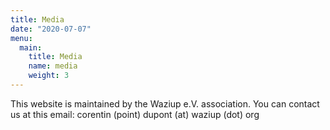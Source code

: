 ```yaml
---
title: Media
date: "2020-07-07"
menu:
  main:
    title: Media
    name: media
    weight: 3
---
```


This website is maintained by the Waziup e.V. association. You can contact us at this email: corentin (point) dupont (at) waziup (dot) org
